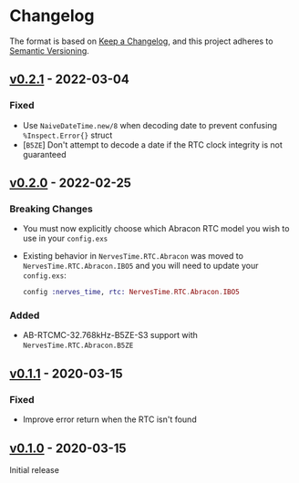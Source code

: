# Changelog

The format is based on [Keep a Changelog](https://keepachangelog.com/en/1.0.0/),
and this project adheres to [Semantic Versioning](https://semver.org/spec/v2.0.0.html).

## [v0.2.1] - 2022-03-04

### Fixed

* Use `NaiveDateTime.new/8` when decoding date to prevent confusing
  `%Inspect.Error{}` struct
* [`B5ZE`] Don't attempt to decode a date if the RTC clock integrity
  is not guaranteed

## [v0.2.0] - 2022-02-25

### Breaking Changes

* You must now explicitly choose which Abracon RTC model you wish to use
  in your `config.exs`
* Existing behavior in `NervesTime.RTC.Abracon` was moved to
  `NervesTime.RTC.Abracon.IBO5` and you will need to update your
  `config.exs`:

  ```elixir
  config :nerves_time, rtc: NervesTime.RTC.Abracon.IBO5
  ```

### Added

* AB-RTCMC-32.768kHz-B5ZE-S3 support with `NervesTime.RTC.Abracon.B5ZE`

## [v0.1.1] - 2020-03-15

### Fixed

* Improve error return when the RTC isn't found

## [v0.1.0] - 2020-03-15

Initial release

[v0.2.1]: https://github.com/nerves-time/nerves_time_rtc_abracon/releases/tag/v0.2.1
[v0.2.0]: https://github.com/nerves-time/nerves_time_rtc_abracon/releases/tag/v0.2.0
[v0.1.1]: https://github.com/nerves-time/nerves_time_rtc_abracon/releases/tag/v0.1.1
[v0.1.0]: https://github.com/nerves-time/nerves_time_rtc_abracon/releases/tag/v0.1.0
